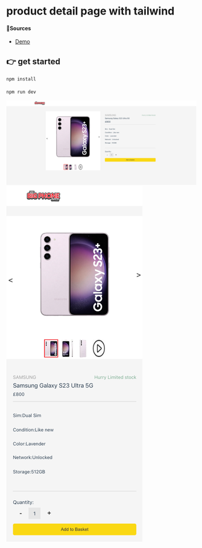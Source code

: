 # product detail page with tailwind

#### 🔗Sources

- [Demo](https://bigphonetailwind.netlify.app/)



## 👉 get started
```bash
npm install

npm run dev

```

![Demo](demo/Vite-App.png)
![Demo](demo/Vite-Appres.png)


